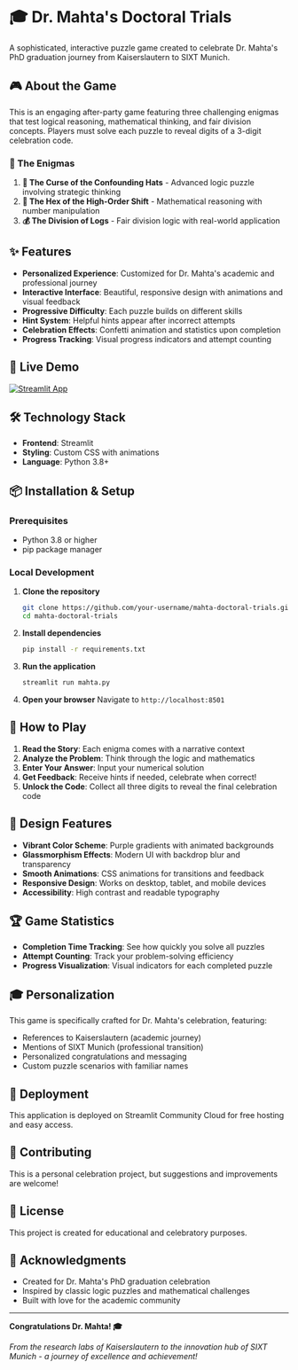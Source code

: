 # 🎓 Dr. Mahta's Doctoral Trials

A sophisticated, interactive puzzle game created to celebrate Dr. Mahta's PhD graduation journey from Kaiserslautern to SIXT Munich.

## 🎮 About the Game

This is an engaging after-party game featuring three challenging enigmas that test logical reasoning, mathematical thinking, and fair division concepts. Players must solve each puzzle to reveal digits of a 3-digit celebration code.

### 🧠 The Enigmas

1. **🎩 The Curse of the Confounding Hats** - Advanced logic puzzle involving strategic thinking
2. **🔢 The Hex of the High-Order Shift** - Mathematical reasoning with number manipulation
3. **💰 The Division of Logs** - Fair division logic with real-world application

## ✨ Features

- **Personalized Experience**: Customized for Dr. Mahta's academic and professional journey
- **Interactive Interface**: Beautiful, responsive design with animations and visual feedback
- **Progressive Difficulty**: Each puzzle builds on different skills
- **Hint System**: Helpful hints appear after incorrect attempts
- **Celebration Effects**: Confetti animation and statistics upon completion
- **Progress Tracking**: Visual progress indicators and attempt counting

## 🚀 Live Demo

[![Streamlit App](https://static.streamlit.io/badges/streamlit_badge_black_white.svg)](https://YOUR_USERNAME-mahta-doctoral-trials.streamlit.app)

## 🛠️ Technology Stack

- **Frontend**: Streamlit
- **Styling**: Custom CSS with animations
- **Language**: Python 3.8+

## 📦 Installation & Setup

### Prerequisites
- Python 3.8 or higher
- pip package manager

### Local Development

1. **Clone the repository**
   ```bash
   git clone https://github.com/your-username/mahta-doctoral-trials.git
   cd mahta-doctoral-trials
   ```

2. **Install dependencies**
   ```bash
   pip install -r requirements.txt
   ```

3. **Run the application**
   ```bash
   streamlit run mahta.py
   ```

4. **Open your browser**
   Navigate to `http://localhost:8501`

## 🎯 How to Play

1. **Read the Story**: Each enigma comes with a narrative context
2. **Analyze the Problem**: Think through the logic and mathematics
3. **Enter Your Answer**: Input your numerical solution
4. **Get Feedback**: Receive hints if needed, celebrate when correct!
5. **Unlock the Code**: Collect all three digits to reveal the final celebration code

## 🎨 Design Features

- **Vibrant Color Scheme**: Purple gradients with animated backgrounds
- **Glassmorphism Effects**: Modern UI with backdrop blur and transparency
- **Smooth Animations**: CSS animations for transitions and feedback
- **Responsive Design**: Works on desktop, tablet, and mobile devices
- **Accessibility**: High contrast and readable typography

## 🏆 Game Statistics

- **Completion Time Tracking**: See how quickly you solve all puzzles
- **Attempt Counting**: Track your problem-solving efficiency
- **Progress Visualization**: Visual indicators for each completed puzzle

## 🎓 Personalization

This game is specifically crafted for Dr. Mahta's celebration, featuring:
- References to Kaiserslautern (academic journey)
- Mentions of SIXT Munich (professional transition)
- Personalized congratulations and messaging
- Custom puzzle scenarios with familiar names

## 📱 Deployment

This application is deployed on Streamlit Community Cloud for free hosting and easy access.

## 🤝 Contributing

This is a personal celebration project, but suggestions and improvements are welcome!

## 📄 License

This project is created for educational and celebratory purposes.

## 🎉 Acknowledgments

- Created for Dr. Mahta's PhD graduation celebration
- Inspired by classic logic puzzles and mathematical challenges
- Built with love for the academic community

---

**Congratulations Dr. Mahta! 🎓**

*From the research labs of Kaiserslautern to the innovation hub of SIXT Munich - a journey of excellence and achievement!*
